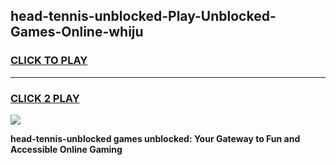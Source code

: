
## head-tennis-unblocked-Play-Unblocked-Games-Online-whiju
<h3>
<a href="https://premium76.site?title=head-tennis-unblocked&ref=25A">CLICK TO PLAY</a></h3>
<hr>

<h3>
<a href="https://premium76.site?title=head-tennis-unblocked&ref=25A">CLICK 2 PLAY</a>
  
</h3>

<a href="https://premium76.site?title=head-tennis-unblocked&ref=25A"><img src="https://clearcache.store/games.png"></a>


**head-tennis-unblocked games unblocked: Your Gateway to Fun and Accessible Online Gaming**
